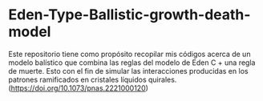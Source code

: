 # Eden-Type-Ballistic-growth-death-model

Este repositorio tiene como propósito recopilar mis códigos acerca de un modelo balístico que combina las reglas del modelo de Eden C + una regla de muerte. Esto con el fin de simular las interacciones producidas en los patrones ramificados en cristales líquidos quirales. (https://doi.org/10.1073/pnas.2221000120)

